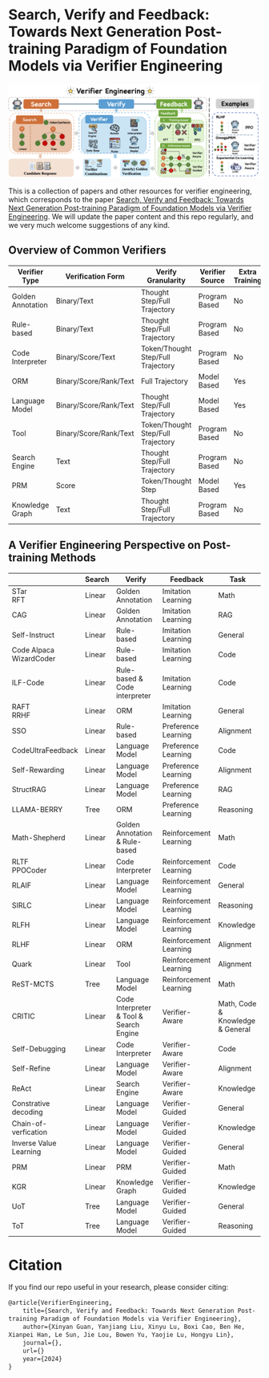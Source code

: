 # Search, Verify and Feedback: Towards Next Generation Post-training Paradigm of Foundation Models via Verifier Engineering


![Overview](images/framework.png)


This is a collection of papers and other resources for verifier engineering, which corresponds to the paper [Search, Verify and Feedback: Towards Next Generation Post-training Paradigm of Foundation Models via Verifier Engineering](paper/ve.pdf). We will update the paper content and this repo regularly, and we very much welcome suggestions of any kind.

## Overview of Common Verifiers

| **Verifier Type**    | **Verification Form**           | **Verify Granularity**               | **Verifier Source**   | **Extra Training** |
|-----------------------|---------------------------------|---------------------------------------|-----------------------|--------------------|
| Golden Annotation     | Binary/Text                   | Thought Step/Full Trajectory         | Program Based         | No                 |
| Rule-based            | Binary/Text                   | Thought Step/Full Trajectory         | Program Based         | No                 |
| Code Interpreter      | Binary/Score/Text             | Token/Thought Step/Full Trajectory   | Program Based         | No                 |
| ORM                   | Binary/Score/Rank/Text        | Full Trajectory                      | Model Based           | Yes                |
| Language Model        | Binary/Score/Rank/Text        | Thought Step/Full Trajectory         | Model Based           | Yes                |
| Tool                  | Binary/Score/Rank/Text        | Token/Thought Step/Full Trajectory   | Program Based         | No                 |
| Search Engine         | Text                          | Thought Step/Full Trajectory         | Program Based         | No                 |
| PRM                   | Score                         | Token/Thought Step                   | Model Based           | Yes                |
| Knowledge Graph       | Text                          | Thought Step/Full Trajectory         | Program Based         | No                 |


## A Verifier Engineering Perspective on Post-training Methods

|                           | **Search**            | **Verify**                              | **Feedback**         | **Task**              |
|---------------------------|-----------------------|-----------------------------------------|----------------------|-----------------------|
| STar <br> RFT            | Linear               | Golden Annotation                       | Imitation Learning   | Math                 |
| CAG                       | Linear               | Golden Annotation                       | Imitation Learning   | RAG                  |
| Self-Instruct             | Linear               | Rule-based                              | Imitation Learning   | General              |
| Code Alpaca <br> WizardCoder | Linear            | Rule-based                              | Imitation Learning   | Code                 |
| ILF-Code                  | Linear               | Rule-based & Code interpreter          | Imitation Learning   | Code                 |
| RAFT <br> RRHF            | Linear               | ORM                                     | Imitation Learning   | General              |
| SSO                       | Linear               | Rule-based                              | Preference Learning  | Alignment            |
| CodeUltraFeedback         | Linear               | Language Model                          | Preference Learning  | Code                 |
| Self-Rewarding            | Linear               | Language Model                          | Preference Learning  | Alignment            |
| StructRAG                 | Linear               | Language Model                          | Preference Learning  | RAG                  |
| LLAMA-BERRY               | Tree                 | ORM                                     | Preference Learning  | Reasoning            |
| Math-Shepherd             | Linear               | Golden Annotation & Rule-based          | Reinforcement Learning | Math              |
| RLTF <br> PPOCoder        | Linear               | Code Interpreter                        | Reinforcement Learning | Code          |
| RLAIF                     | Linear               | Language Model                          | Reinforcement Learning | General          |
| SIRLC                     | Linear               | Language Model                          | Reinforcement Learning | Reasoning          |
| RLFH                      | Linear               | Language Model                          | Reinforcement Learning | Knowledge          |
| RLHF                      | Linear               | ORM                                     | Reinforcement Learning | Alignment          |
| Quark                     | Linear               | Tool                                    | Reinforcement Learning | Alignment          |
| ReST-MCTS                 | Tree                 | Language Model                          | Reinforcement Learning | Math                 |
| CRITIC                    | Linear               | Code Interpreter & Tool & Search Engine | Verifier-Aware       | Math, Code & Knowledge & General |
| Self-Debugging            | Linear               | Code Interpreter                        | Verifier-Aware       | Code                 |
| Self-Refine               | Linear               | Language Model                          | Verifier-Aware       | Alignment            |
| ReAct                     | Linear               | Search Engine                           | Verifier-Aware       | Knowledge            |
| Constrative decoding      | Linear               | Language Model                          | Verifier-Guided      | General              |
| Chain-of-verfication      | Linear               | Language Model                          | Verifier-Guided      | Knowledge            |
| Inverse Value Learning    | Linear               | Language Model                          | Verifier-Guided      | General              |
| PRM                       | Linear               | PRM                                     | Verifier-Guided      | Math                 |
| KGR                       | Linear               | Knowledge Graph                         | Verifier-Guided      | Knowledge            |
| UoT                       | Tree                 | Language Model                          | Verifier-Guided      | General              |
| ToT                       | Tree                 | Language Model                          | Verifier-Guided      | Reasoning            |




# Citation

If you find our repo useful in your research, please consider citing:

```
@article{VerifierEngineering,
    title={Search, Verify and Feedback: Towards Next Generation Post-training Paradigm of Foundation Models via Verifier Engineering},
    author={Xinyan Guan, Yanjiang Liu, Xinyu Lu, Boxi Cao, Ben He, Xianpei Han, Le Sun, Jie Lou, Bowen Yu, Yaojie Lu, Hongyu Lin},
    journal={},
    url={}
    year={2024}
}

```
